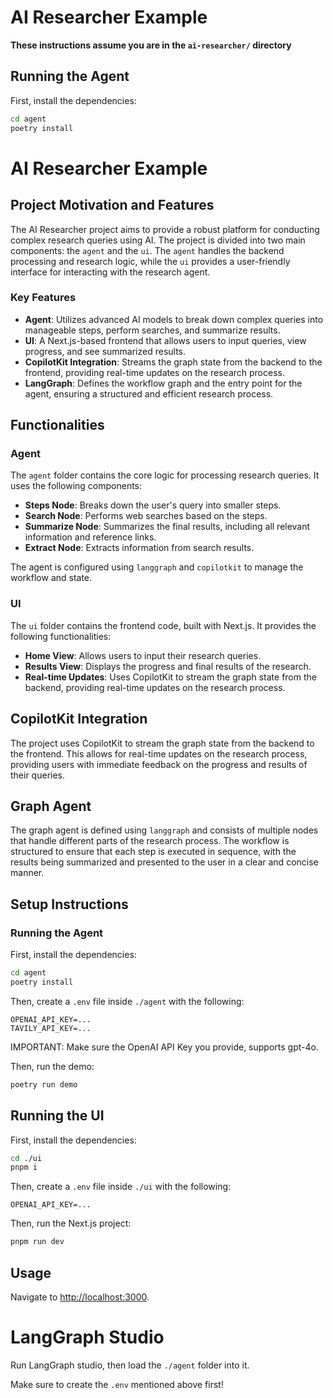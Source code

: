 # AI Researcher Example

**These instructions assume you are in the `ai-researcher/` directory**

## Running the Agent

First, install the dependencies:

```sh
cd agent
poetry install
```

# AI Researcher Example

## Project Motivation and Features

The AI Researcher project aims to provide a robust platform for conducting complex research queries using AI. The project is divided into two main components: the `agent` and the `ui`. The `agent` handles the backend processing and research logic, while the `ui` provides a user-friendly interface for interacting with the research agent.

### Key Features

- **Agent**: Utilizes advanced AI models to break down complex queries into manageable steps, perform searches, and summarize results.
- **UI**: A Next.js-based frontend that allows users to input queries, view progress, and see summarized results.
- **CopilotKit Integration**: Streams the graph state from the backend to the frontend, providing real-time updates on the research process.
- **LangGraph**: Defines the workflow graph and the entry point for the agent, ensuring a structured and efficient research process.

## Functionalities

### Agent

The `agent` folder contains the core logic for processing research queries. It uses the following components:

- **Steps Node**: Breaks down the user's query into smaller steps.
- **Search Node**: Performs web searches based on the steps.
- **Summarize Node**: Summarizes the final results, including all relevant information and reference links.
- **Extract Node**: Extracts information from search results.

The agent is configured using `langgraph` and `copilotkit` to manage the workflow and state.

### UI

The `ui` folder contains the frontend code, built with Next.js. It provides the following functionalities:

- **Home View**: Allows users to input their research queries.
- **Results View**: Displays the progress and final results of the research.
- **Real-time Updates**: Uses CopilotKit to stream the graph state from the backend, providing real-time updates on the research process.

## CopilotKit Integration

The project uses CopilotKit to stream the graph state from the backend to the frontend. This allows for real-time updates on the research process, providing users with immediate feedback on the progress and results of their queries.

## Graph Agent

The graph agent is defined using `langgraph` and consists of multiple nodes that handle different parts of the research process. The workflow is structured to ensure that each step is executed in sequence, with the results being summarized and presented to the user in a clear and concise manner.

## Setup Instructions

### Running the Agent

First, install the dependencies:

```sh
cd agent
poetry install
```

Then, create a `.env` file inside `./agent` with the following:

```
OPENAI_API_KEY=...
TAVILY_API_KEY=...
```

IMPORTANT:
Make sure the OpenAI API Key you provide, supports gpt-4o.

Then, run the demo:

```sh
poetry run demo
```

## Running the UI

First, install the dependencies:

```sh
cd ./ui
pnpm i
```

Then, create a `.env` file inside `./ui` with the following:

```
OPENAI_API_KEY=...
```

Then, run the Next.js project:

```sh
pnpm run dev
```

## Usage

Navigate to [http://localhost:3000](http://localhost:3000).

# LangGraph Studio

Run LangGraph studio, then load the `./agent` folder into it.

Make sure to create the `.env` mentioned above first!
